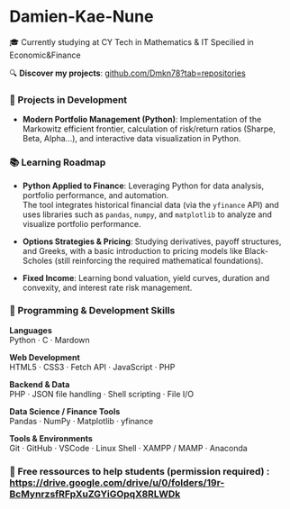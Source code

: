 # Damien-Kae-Nune

🎓 Currently studying at CY Tech in Mathematics & IT Specilied in Economic&Finance

🔍 **Discover my projects**: [github.com/Dmkn78?tab=repositories](https://github.com/Dmkn78?tab=repositories)


### 🚧 Projects in Development

- **Modern Portfolio Management (Python)**: Implementation of the Markowitz efficient frontier, calculation of risk/return ratios (Sharpe, Beta, Alpha...), and interactive data visualization in Python.

### 📚 Learning Roadmap  

- **Python Applied to Finance**: Leveraging Python for data analysis, portfolio performance, and automation.  
  The tool integrates historical financial data (via the `yfinance` API) and uses libraries such as `pandas`, `numpy`, and `matplotlib` to analyze and visualize portfolio performance.

- **Options Strategies & Pricing**: Studying derivatives, payoff structures, and Greeks, with a basic introduction to pricing models like Black-Scholes (still reinforcing the required mathematical foundations).

- **Fixed Income**: Learning bond valuation, yield curves, duration and convexity, and interest rate risk management.

### 🧠 Programming & Development Skills

**Languages**  
Python · C · Mardown 

**Web Development**  
HTML5 · CSS3 · Fetch API · JavaScript · PHP

**Backend & Data**  
PHP · JSON file handling · Shell scripting · File I/O

**Data Science / Finance Tools**  
Pandas · NumPy · Matplotlib · yfinance

**Tools & Environments**  
Git · GitHub · VSCode · Linux Shell · XAMPP / MAMP · Anaconda


### 📖 Free ressources to help students (permission required) : https://drive.google.com/drive/u/0/folders/19r-BcMynrzsfRFpXuZGYiGOpqX8RLWDk

